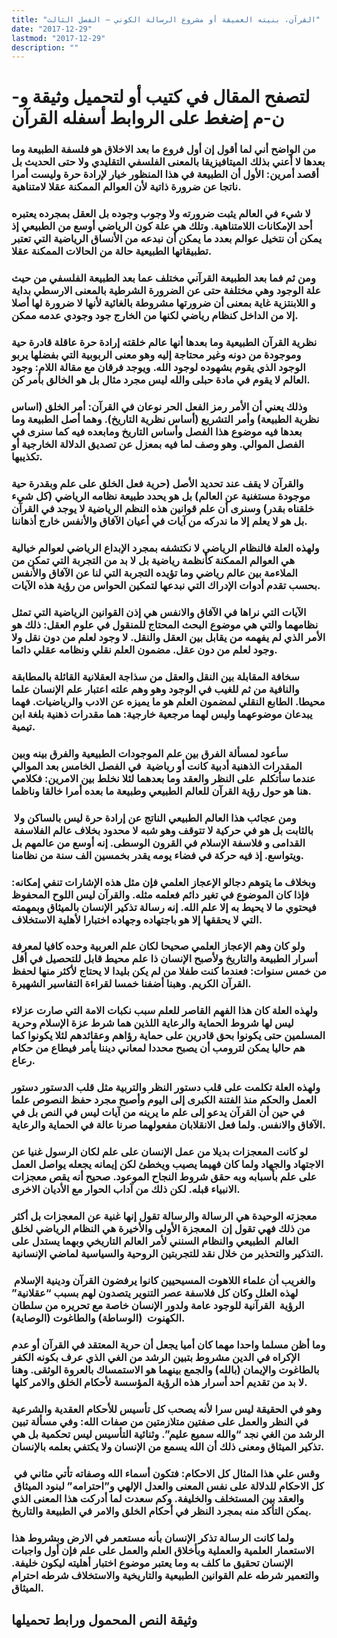 ```yaml
---
title: "القرآن، بنيته العميقة أو مشروع الرسالة الكوني – الفصل الثالث"
date: "2017-12-29"
lastmod: "2017-12-29"
description: ""
---
```

# **لتصفح المقال في كتيب أو لتحميل وثيقة و-ن-م إضغط على الروابط أسفله** **القرآن**

### من الواضح أني لما أقول إن أول فروع ما بعد الاخلاق هو فلسفة الطبيعة وما بعدها لا أعني بذلك الميتافيزيقا بالمعنى الفلسفي التقليدي ولا حتى الحديث بل أقصد أمرين: الأول أن الطبيعة في هذا المنظور خيار لإرادة حرة وليست أمرا ناتجا عن ضرورة ذاتية لأن العوالم الممكنة عقلا لامتناهية.

### لا شيء في العالم يثبت ضرورته ولا وجوب وجوده بل العقل بمجرده يعتبره أحد الإمكانات اللامتناهية. وتلك هي علة كون الرياضي أوسع من الطبيعي إذ يمكن أن نتخيل عوالم بعدد ما يمكن أن نبدعه من الأنساق الرياضية التي تعتبر تطبيقاتها الطبيعية حالة من الحالات الممكنة عقلا.

### ومن ثم فما بعد الطبيعة القرآني مختلف عما بعد الطبيعة الفلسفي من حيث علة الوجود وهي مختلفة حتى عن الضرورة الشرطية بالمعنى الارسطي بداية و اللابنتزية غاية بمعنى أن ضرورتها مشروطة بالغائية لأنها لا ضرورة لها أصلا إلا من الداخل كنظام رياضي لكنها من الخارج جود وجودي عدمه ممكن.

### نظرية القرآن الطبيعية وما بعدها أنها عالم خلقته إرادة حرة عاقلة قادرة حية وموجودة من دونه وغير محتاجة إليه وهو معنى الربوبية التي بفضلها يربو الوجود الذي يقوم بشهوده لوجود الله. ويوجد فرقان مع مقالة اللام: وجود العالم لا يقوم في مادة حبلى والله ليس مجرد مثال بل هو الخالق بأمر كن.

### وذلك يعني أن الأمر رمز الفعل الحر نوعان في القرآن: أمر الخلق (اساس نظرية الطبيعة) وأمر التشريع (أساس نظرية التاريخ). وهما أصل الطبيعة وما بعدها فيه موضوع هذا الفصل وأساس التاريخ ومابعده فيه كما سنرى في الفصل الموالي. وهو وصف لما فيه بمعزل عن تصديق الدلالة الخارجية أو تكذيبها.

### والقرآن لا يقف عند تحديد الأصل (حرية فعل الخلق على علم وبقدرة حية موجودة مستغنية عن العالم) بل هو يحدد طبيعة نظامه الرياضي (كل شيء خلقناه بقدر) وسنرى أن علم قوانين هذه النظم الرياضية لا يوجد في القرآن بل هو لا يعلم إلا ما ندركه من آيات في أعيان الآفاق والأنفس خارج أذهاننا.

### ولهذه العلة فالنظام الرياضي لا نكتشفه بمجرد الإبداع الرياضي لعوالم خيالية هي العوالم الممكنة كأنظمة رياضية بل لا بد من التجربة التي تمكن من الملاءمة بين عالم رياضي وما تؤيده التجربة التي لنا عن الآفاق والأنفس بحسب تقدم أدوات الإدراك التي نبدعها لتمكين الحواس من رؤية هذه الآيات.

### الآيات التي نراها في الآفاق والانفس هي إذن القوانين الرياضية التي تمثل نظامهما والتي هي موضوع البحث المحتاج للمنقول في علوم العقل: ذلك هو الأمر الذي لم يفهمه من يقابل بين العقل والنقل. لا وجود لعلم من دون نقل ولا وجود لعلم من دون عقل. مضمون العلم نقلي ونظامه عقلي دائما.

### سخافة المقابلة بين النقل والعقل من سذاجة العقلانية القائلة بالمطابقة والنافية من ثم للغيب في الوجود وهو وهم علته اعتبار علم الإنسان علما محيطا. الطابع النقلي لمضمون العلم هو ما يميزه عن الادب والرياضيات. فهما يبدعان موضوعهما وليس لهما مرجعية خارجية: هما مقدرات ذهنية بلغة ابن تيمية.

### سأعود لمسألة الفرق بين علم الموجودات الطبيعية والفرق بينه وبين المقدرات الذهنية أدبية كانت أو رياضية  في الفصل الخامس بعد الموالي عندما سأتكلم  على النظر والعقد وما بعدهما لئلا نخلط بين الامرين: فكلامي هنا هو حول رؤية القرآن للعالم الطبيعي وطبيعة ما بعده أمرا خالقا وناظما.

### ومن عجائب هذا العالم الطبيعي الناتج عن إرادة حرة ليس بالساكن ولا  بالثابت بل هو في حركية لا تتوقف وهو شبه لا محدود بخلاف عالم الفلاسفة  القدامى و فلاسفة الإسلام في القرون الوسطى. إنه أوسع من عالمهم بل ويتواسع. إذ فيه حركة في فضاء يومه يقدر بخمسين الف سنة من نظامنا.

### وبخلاف ما يتوهم دجالو الإعجاز العلمي فإن مثل هذه الإشارات تنفي إمكانه: فإذا كان الموضوع في تغير دائم فعلمه مثله. والقرآن ليس اللوح المحفوظ فيحتوي ما لا يحيط به إلا علم الله. إنه رسالة تذكير الإنسان بالميثاق وبمهمته التي لا يحققها إلا هو باجتهاده وجهاده اختبارا لأهلية الاستخلاف.

### ولو كان وهم الإعجاز العلمي صحيحا لكان علم العربية وحده كافيا لمعرفة أسرار الطبيعة والتاريخ ولأصبح الإنسان ذا علم محيط قابل للتحصيل في أقل من خمس سنوات: فعندما كنت طفلا من لم يكن بليدا لا يحتاج لأكثر منها لحفظ القرآن الكريم. وهبنا أضفنا خمسا لقراءة التفاسير الشهيرة.

### ولهذه العلة كان هذا الفهم القاصر للعلم سبب نكبات الامة التي صارت عزلاء ليس لها شروط الحماية والرعاية اللذين هما شرط عزة الإسلام وحرية المسلمين حتى يكونوا بحق قادرين على حماية رؤاهم وعقائدهم لئلا يكونوا كما هم حاليا يمكن لترومب أن يصبح محددا لمعاني ديننا يأمر فيطاع من حكام رعاع.

### ولهذه العلة تكلمت على قلب دستور النظر والتربية مثل قلب الدستور دستور العمل والحكم منذ الفتنة الكبرى إلى اليوم وأصبح مجرد حفظ النصوص علما في حين أن القرآن يدعو إلى علم ما يرينه من آيات ليس في النص بل في الآفاق والانفس. ولما فعل الانقلابان مفعولهما صرنا عالة في الحماية والرعاية.

### لو كانت المعجزات بديلا من عمل الإنسان على علم لكان الرسول غنيا عن الاجتهاد والجهاد ولما كان فهيما يصيب ويخطئ لكن إيمانه يجعله يواصل العمل على علم بأسبابه وبه حقق شروط النجاح الموعود. صحيح أنه يقص معجزات الانبياء قبله. لكن ذلك من آداب الحوار مع الأديان الاخرى.

### معجزته الوحيدة هي الرسالة والرسالة تقول إنها غنية عن المعجزات بل أكثر من ذلك فهي تقول إن  المعجزة الأولى والأخيرة هي النظام الرياضي لخلق العالم  الطبيعي والنظام السنني لأمر العالم التاريخي وبهما يستدل على التذكير والتحذير من خلال نقد للتجربتين الروحية والسياسية لماضي الإنسانية.

### والغريب أن علماء اللاهوت المسيحيين كانوا يرفضون القرآن ودينية الإسلام  لهذه العلل وكان كل فلاسفة عصر التنوير يتصدون لهم بسبب “عقلانية” الرؤية  القرآنية للوجود عامة ولدور الإنسان خاصة مع تحريره من سلطان الكهنوت  (الوساطة) والطاغوت (الوصاية).

### وما أظن مسلما واحدا مهما كان أميا يجعل أن حرية المعتقد في القرآن أو عدم الإكراه في الدين مشروط بتبين الرشد من الغي الذي عرف بكونه الكفر بالطاغوت والإيمان (بالله) والجمع بينهما هو الاستمساك بالعروة الوثقى. وهنا لا بد من تقديم أحد أسرار هذه الرؤية المؤسسة لأحكام الخلق والامر كلها.

### وهو في الحقيقة ليس سرا لأنه يصحب كل تأسيس للأحكام العقدية والشرعية في النظر والعمل على صفتين متلازمتين من صفات الله: وفي مسألة تبين الرشد من الغي نجد “والله سميع عليم”. وثنائية التأسيس ليس تحكمية بل هي تذكير الميثاق ومعنى ذلك أن الله يسمع من الإنسان ولا يكتفي بعلمه بالإنسان.

### وقس علي هذا المثال كل الاحكام: فتكون أسماء الله وصفاته تأتي مثاني في  كل الاحكام للدلالة على نفس المعنى والعدل الإلهي و”احترامه” لبنود الميثاق  والعقد بين المستخلف والخليفة. وكم سعدت لما أدركت هذا المعنى الذي يمكن التأكد منه بمجرد النظر في أحكام الخلق والامر في الطبيعة والتاريخ.

### ولما كانت الرسالة تذكر الإنسان بأنه مستعمر في الارض وبشروط هذا الاستعمار العلمية والعملية وبأخلاق العلم والعمل على علم فإن أول واجبات الإنسان تحقيق ما كلف به وما يعتبر موضوع اختبار أهليته ليكون خليفة. والتعمير شرطه علم القوانين الطبيعية والتاريخية والاستخلاف شرطه احترام الميثاق.

## وثيقة النص المحمول ورابط تحميلها

###